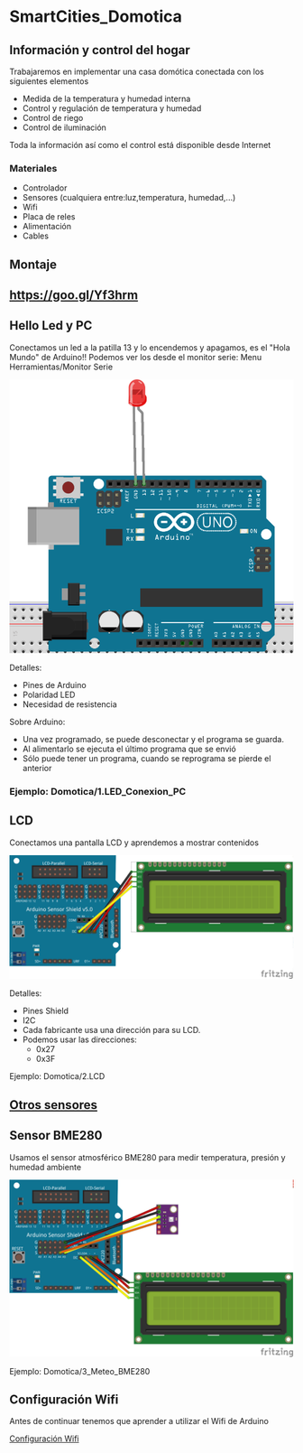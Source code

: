 # SmartCities_Domotica

## Información y control del hogar

Trabajaremos en implementar una casa domótica conectada con los siguientes elementos
  * Medida de la temperatura y humedad interna
  * Control y regulación de temperatura y humedad
  * Control de riego
  * Control de iluminación


Toda la información así como el control está disponible desde Internet



### Materiales
* Controlador
* Sensores (cualquiera entre:luz,temperatura, humedad,...)
* Wifi
* Placa de reles
* Alimentación
* Cables


## Montaje

## https://goo.gl/Yf3hrm


## Hello Led y PC

Conectamos un led a la patilla 13 y lo encendemos y apagamos, es el "Hola Mundo" de Arduino!! Podemos ver los desde el monitor serie: Menu Herramientas/Monitor Serie

![](./imagenes/1_Hello_led_bb.png)

Detalles:
* Pines de Arduino
* Polaridad LED
* Necesidad de resistencia

Sobre Arduino:
* Una vez programado, se puede desconectar y el programa se guarda.
* Al alimentarlo se ejecuta el último programa que se envió
* Sólo puede tener un programa, cuando se reprograma se pierde el anterior

### Ejemplo: Domotica/1.LED_Conexion_PC

## LCD

Conectamos una pantalla LCD y aprendemos a mostrar contenidos

![](./imagenes/2_LCD_bb.png)

Detalles:
* Pines Shield
* I2C
* Cada fabricante usa una dirección para su LCD.
* Podemos usar las direcciones:
    * 0x27
    * 0x3F

Ejemplo: Domotica/2.LCD

## [Otros sensores](https://github.com/javacasm/SmartCities_Comunes/blob/master/Componentes.md)

## Sensor BME280

Usamos el sensor atmosférico BME280 para medir temperatura, presión y humedad ambiente

![](./imagenes/3_Meteo_BME280_bb.png)

Ejemplo: Domotica/3_Meteo_BME280

## Configuración Wifi

Antes de continuar tenemos que aprender a utilizar el Wifi de Arduino

[Configuración Wifi](./wifi.md)
